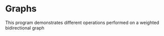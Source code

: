 # Graphs
This program demonstrates different operations performed on a weighted bidirectional graph
